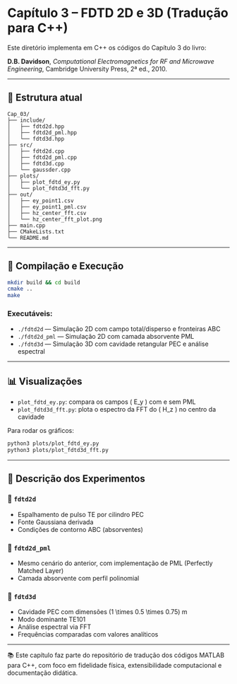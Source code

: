 # Capítulo 3 – FDTD 2D e 3D (Tradução para C++)

Este diretório implementa em C++ os códigos do Capítulo 3 do livro:

**D.B. Davidson**, *Computational Electromagnetics for RF and Microwave Engineering*, Cambridge University Press, 2ª ed., 2010.

---

## 📁 Estrutura atual

```
Cap_03/
├── include/
│   ├── fdtd2d.hpp
│   ├── fdtd2d_pml.hpp
│   └── fdtd3d.hpp
├── src/
│   ├── fdtd2d.cpp
│   ├── fdtd2d_pml.cpp
│   ├── fdtd3d.cpp
│   └── gaussder.cpp
├── plots/
│   ├── plot_fdtd_ey.py
│   └── plot_fdtd3d_fft.py
├── out/
│   ├── ey_point1.csv
│   ├── ey_point1_pml.csv
│   ├── hz_center_fft.csv
│   └── hz_center_fft_plot.png
├── main.cpp
├── CMakeLists.txt
└── README.md
```

---

## 🚀 Compilação e Execução

```bash
mkdir build && cd build
cmake ..
make
```

### Executáveis:

- `./fdtd2d` — Simulação 2D com campo total/disperso e fronteiras ABC
- `./fdtd2d_pml` — Simulação 2D com camada absorvente PML
- `./fdtd3d` — Simulação 3D com cavidade retangular PEC e análise espectral

---

## 📊 Visualizações

- `plot_fdtd_ey.py`: compara os campos \( E_y \) com e sem PML
- `plot_fdtd3d_fft.py`: plota o espectro da FFT do \( H_z \) no centro da cavidade

Para rodar os gráficos:

```bash
python3 plots/plot_fdtd_ey.py
python3 plots/plot_fdtd3d_fft.py
```

---

## 📌 Descrição dos Experimentos

### 🔹 `fdtd2d`
- Espalhamento de pulso TE por cilindro PEC
- Fonte Gaussiana derivada
- Condições de contorno ABC (absorventes)

### 🔸 `fdtd2d_pml`
- Mesmo cenário do anterior, com implementação de PML (Perfectly Matched Layer)
- Camada absorvente com perfil polinomial

### 🔷 `fdtd3d`
- Cavidade PEC com dimensões \(1 \times 0.5 \times 0.75\) m
- Modo dominante TE101
- Análise espectral via FFT
- Frequências comparadas com valores analíticos

---

📚 Este capítulo faz parte do repositório de tradução dos códigos MATLAB para C++, com foco em fidelidade física, extensibilidade computacional e documentação didática.
